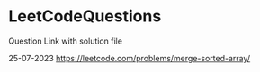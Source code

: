 # LeetCodeQuestions
Question Link with solution file

25-07-2023
https://leetcode.com/problems/merge-sorted-array/
